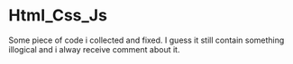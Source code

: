 # Html_Css_Js
Some piece of code i collected and fixed. I guess it still contain something illogical and i alway receive comment about it.

